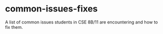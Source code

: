# common-issues-fixes
A list of common issues students in CSE 8B/11 are encountering and how to fix them. 
